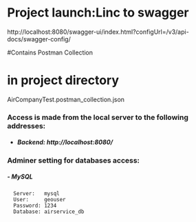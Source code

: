 
# Project launch:Linc to swagger
http://localhost:8080/swagger-ui/index.html?configUrl=/v3/api-docs/swagger-config/

#Contains Postman Collection
# in project directory
AirCompanyTest.postman_collection.json

### Access is made from the local server to the following addresses:
* #####   Backend:      http://localhost:8080/
  
### Adminer setting for databases access:
#####  - MySQL
      Server:	mysql
      User:	    geouser
      Password:	1234
      Database:	airservice_db


